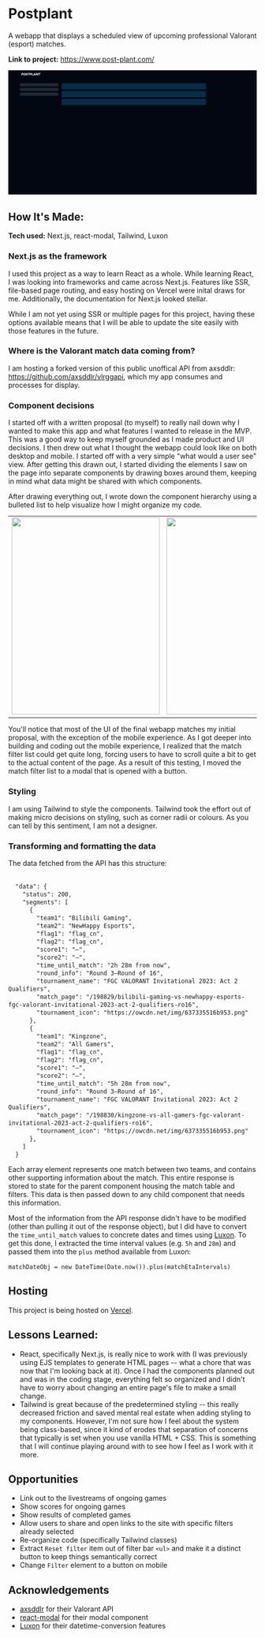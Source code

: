 # Postplant
A webapp that displays a scheduled view of upcoming professional Valorant (esport) matches.

**Link to project:** https://www.post-plant.com/

![spongebob-demo](/public/demo.gif)

## How It's Made:

**Tech used:** Next.js, react-modal, Tailwind, Luxon

### Next.js as the framework

I used this project as a way to learn React as a whole. While learning React, I was looking into frameworks and came across Next.js. Features like SSR, file-based page routing, and easy hosting on Vercel were inital draws for me. Additionally, the documentation for Next.js looked stellar. 

While I am not yet using SSR or multiple pages for this project, having these options available means that I will be able to update the site easily with those features in the future. 

### Where is the Valorant match data coming from?

I am hosting a forked version of this public unoffical API from axsddlr: https://github.com/axsddlr/vlrggapi, which my app consumes and processes for display.


### Component decisions

I started off with a written proposal (to myself) to really nail down why I wanted to make this app and what features I wanted to release in the MVP. This was a good way to keep myself grounded as I made product and UI decisions. I then drew out what I thought the webapp could look like on both desktop and mobile. I started off with a very simple "what would a user see" view. After getting this drawn out, I started dividing the elements I saw on the page into separate components by drawing boxes around them, keeping in mind what data might be shared with which components. 

After drawing everything out, I wrote down the component hierarchy using a bulleted list to help visualize how I might organize my code. 

<table>
  <tr>
    <td valign="top"><img src="/public/proposal.jpg"  width="300" height="400" /></td>
    <td valign="top"><img src="/public/mobile_proposal.jpg"  width="300" height="400" /></td>
  </tr>
</table>

You'll notice that most of the UI of the final webapp matches my initial proposal, with the exception of the mobile experience. As I got deeper into building and coding out the mobile experience, I realized that the match filter list could get quite long, forcing users to have to scroll quite a bit to get to the actual content of the page. As a result of this testing, I moved the match filter list to a modal that is opened with a button.


### Styling

I am using Tailwind to style the components. Tailwind took the effort out of making micro decisions on styling, such as corner radii or colours. As you can tell by this sentiment, I am not a designer. 

### Transforming and formatting the data

The data fetched from the API has this structure: 

```

  "data": {
    "status": 200,
    "segments": [
      {
        "team1": "Bilibili Gaming",
        "team2": "NewHappy Esports",
        "flag1": "flag_cn",
        "flag2": "flag_cn",
        "score1": "–",
        "score2": "–",
        "time_until_match": "2h 28m from now",
        "round_info": "Round 3–Round of 16",
        "tournament_name": "FGC VALORANT Invitational 2023: Act 2 Qualifiers",
        "match_page": "/198829/bilibili-gaming-vs-newhappy-esports-fgc-valorant-invitational-2023-act-2-qualifiers-ro16",
        "tournament_icon": "https://owcdn.net/img/637335516b953.png"
      },
      {
        "team1": "Kingzone",
        "team2": "All Gamers",
        "flag1": "flag_cn",
        "flag2": "flag_cn",
        "score1": "–",
        "score2": "–",
        "time_until_match": "5h 28m from now",
        "round_info": "Round 3–Round of 16",
        "tournament_name": "FGC VALORANT Invitational 2023: Act 2 Qualifiers",
        "match_page": "/198830/kingzone-vs-all-gamers-fgc-valorant-invitational-2023-act-2-qualifiers-ro16",
        "tournament_icon": "https://owcdn.net/img/637335516b953.png"
      },
    ]
  }
```
Each array element represents one match between two teams, and contains other supporting information about the match. This entire response is stored to state for the parent component housing the match table and filters. This data is then passed down to any child component that needs this information.

Most of the information from the API response didn't have to be modified (other than pulling it out of the response object), but I did have to convert the `time_until_match` values to concrete dates and times using [Luxon](https://moment.github.io/luxon/#/). To get this done, I extracted the time interval values (e.g. `5h` and `28m`) and passed them into the `plus` method available from Luxon: 

```
matchDateObj = new DateTime(Date.now()).plus(matchEtaIntervals)
```
## Hosting

This project is being hosted on [Vercel](https://vercel.com/).

## Lessons Learned:

* React, specifically Next.js, is really nice to work with (I was previously using EJS templates to generate HTML pages -- what a chore that was now that I'm looking back at it). Once I had the components planned out and was in the coding stage, everything felt so organized and I didn't have to worry about changing an entire page's file to make a small change. 
* Tailwind is great because of the predetermined styling -- this really decreased friction and saved mental real estate when adding styling to my components. However, I'm not sure how I feel about the system being class-based, since it kind of erodes that separation of concerns that typically is set when you use vanilla HTML + CSS. This is something that I will continue playing around with to see how I feel as I work with it more. 

## Opportunities

* Link out to the livestreams of ongoing games
* Show scores for ongoing games
* Show results of completed games
* Allow users to share and open links to the site with specific filters already selected
* Re-organize code (specifically Tailwind classes)
* Extract `Reset filter` item out of filter bar `<ul>` and make it a distinct button to keep things semantically correct 
* Change `Filter` element to a button on mobile 

## Acknowledgements

* [axsddlr](https://github.com/axsddlr) for their Valorant API
* [react-modal](https://www.npmjs.com/package/react-modal) for their modal component 
* [Luxon](https://moment.github.io/luxon/#/) for their datetime-conversion features